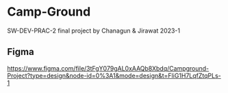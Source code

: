 # Camp-Ground
SW-DEV-PRAC-2 final project by Chanagun & Jirawat
2023-1

## Figma
https://www.figma.com/file/3tFgY079gAL0xAAQb8Xbdq/Campground-Project?type=design&node-id=0%3A1&mode=design&t=FliG1H7LqfZtqPLs-1
